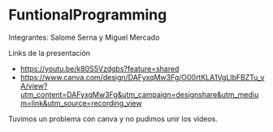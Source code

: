 # FuntionalProgramming
Integrantes: Salomé Serna y Miguel Mercado

Links de la presentación 

- https://youtu.be/k80S5Vzdgbs?feature=shared
- https://www.canva.com/design/DAFyxqMw3Fg/O00rtKLA1VgLlbFBZTu_vA/view?utm_content=DAFyxqMw3Fg&utm_campaign=designshare&utm_medium=link&utm_source=recording_view

Tuvimos un problema con canva y no pudimos unir los videos.

